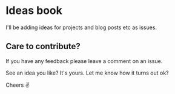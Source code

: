 # Ideas book

I'll be adding ideas for projects and blog posts etc as issues.

## Care to contribute?

If you have any feedback please leave a comment on an issue. 

See an idea you like? It's yours. Let me know how it turns out ok?

Cheers ✌️

